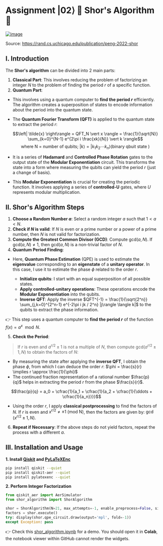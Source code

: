 # Assignment $|02\rangle$ 🔐 Shor's Algorithm 🔐

[![image](https://github.com/18520339/uts-quantum-computing/assets/50880271/e0588281-1148-4acb-a4cd-54fecd46c2ce)](https://rand.cs.uchicago.edu/publication/peng-2022-shor/)

Source: https://rand.cs.uchicago.edu/publication/peng-2022-shor

## I. Introduction

The **Shor's algorithm** can be divided into 2 main parts:
1. **Classical Part**: This involves reducing the problem of factorizing an integer $N$ to the problem of finding the period $r$ of a specific function.
2. **Quantum Part**:
- This involves using a quantum computer to **find the period $r$** efficiently. The algorithm creates a superposition of states to encode information about the period into the quantum state.
- The **Quantum Fourier Transform (QFT)** is applied to the quantum state to extract the period $r$:

    $$\left| \tilde{x} \right\rangle = QFT_N \vert x \rangle = \frac{1}{\sqrt{N}} \sum_{k=0}^{N-1}  e^{2\pi i \frac{xk}{N}} \vert k \rangle$$
    $$\text{where N = number of qubits; } \vert k \rangle = \vert k_1 k_2 \cdots k_n \rangle (\text{binary qbuit state })$$

 - It is a series of **Hadamard** and **Controlled Phase Rotation** gates to the output state of the **Modular Exponentiation** circuit. This transforms the state into a form where measuring the qubits can yield the period $r$ (just a change of basis).
 - This **Modular Exponentiation** is crucial for creating the periodic function. It involves applying a series of **controlled-U** gates, where $U$ represents modular multiplication.

## II. Shor's Algorithm Steps
1. **Choose a Random Number $a$**: Select a random integer $a$ such that $1 < a < N$.
2. **Check if $N$ is valid**: If $N$ is even or a prime number or a power of a prime number, then $N$ is not valid for factorization.
3. **Compute the Greatest Common Divisor (GCD)**: Compute $\text{gcd}(a, N)$. If $\text{gcd}(a, N) \neq 1$, then $\text{gcd}(a, N)$ is a non-trivial factor of $N$.
4. **Quantum Period Finding**:
- Here, **Quantum Phase Estimation** (QPE) is used to estimate the **eigenvalue** corresponding to an **eigenstate** of a **unitary operator**. In this case, I use it to estimate the phase $\phi$ related to the order $r$.

  - **Initialize qubits**: I start with an equal superposition of all possible states.
  - **Apply controlled-unitary operations**: These operations encode the **Modular Exponentiation** into the qubits.
  - **Inverse QFT**: Apply the inverse $QFT^{-1} = \frac{1}{\sqrt{2^n}} \sum_{j,k=0}^{2^n-1} e^{-2\pi i jk / 2^n} |j\rangle \langle k|$ to the qubits to extract the phase information.

👉 This step uses a quantum computer to **find the period $r$** of the function $f(x) = a^x \mod N$.

5. **Check the Period**: 
> If $r$ is even and $a^{r/2} \pm 1$ is not a multiple of $N$, then compute $\text{gcd}(a^{r/2} \pm 1, N)$ to obtain the factors of $N$:
  - By measuring the state after applying the **inverse QFT**, I obtain the phase $\phi$, from which I can deduce the order $r$: $\phi = \frac{s}{r} \implies r \approx \frac{1}{\phi}$
  - The continued fraction representation of a rational number $\frac{p}{q}$ helps in extracting the period $r$ from the phase $\frac{s}{r}$.

  $$\frac{p}{q} = a_0 + \cfrac{1}{a_1 + \cfrac{1}{a_2 + \cfrac{1}{\ddots + \cfrac{1}{a_n}}}}$$

  - Using the order $r$, I apply **classical postprocessing** to find the factors of $N$. If $r$ is even and $x^{r/2} \neq \pm 1 \text{ (mod N)}$, then the factors are given by: $\gcd(x^{r/2} \pm 1, N)$.

6. **Repeat if Necessary**: If the above steps do not yield factors, repeat the process with a different $a$.

## III. Installation and Usage

**1. Install [Qiskit](https://github.com/Qiskit/qiskit) and [PyLaTeXEnc](https://github.com/phfaist/pylatexenc)**
```bash
pip install qiskit --quiet
pip install qiskit-aer --quiet
pip install pylatexenc --quiet
```

**2. Perform Integer Factorization**
```python
from qiskit_aer import AerSimulator
from shor_algorithm import ShorAlgorithm

shor = ShorAlgorithm(N=21, max_attempts=-1, enable_preprocess=False, simulator=AerSimulator())
factors = shor.execute()
try: display(shor.qpe_circuit.draw(output='mpl', fold=-1))
except Exception: pass
```
👉 Check this [shor_algorithm.ipynb](./shor_algorithm.ipynb) for a demo. You should open it in **Colab**, the notebook viewer within GitHub cannot render the widgets.

